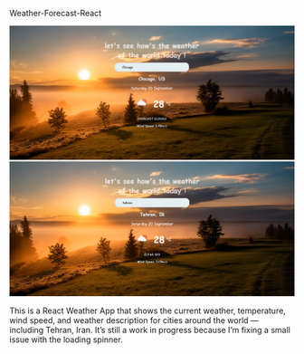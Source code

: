 Weather-Forecast-React


![Weather App Screenshot](./screenshots/weather-app2.png)
![Weather App Screenshot](./screenshots/weather-app.png)


This is a React Weather App that shows the current weather, temperature, wind speed, and weather description for cities around the world — including Tehran, Iran. It’s still a work in progress because I’m fixing a small issue with the loading spinner.